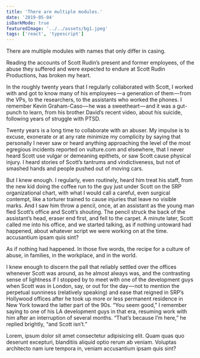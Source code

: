 ```yaml
---
title: 'There are multiple modules.'
date: '2019-05-04'
isDarkMode: true
featuredImage: '../../assets/bg1.jpeg'
tags: ['react', 'typescript']
---
```


There are multiple modules with names that only differ in
casing.

Reading the accounts of Scott Rudin’s present and former
employees, of the abuse they suffered and were expected to
endure at Scott Rudin Productions, has broken my heart.

In the roughly twenty years that I regularly collaborated
with Scott, I worked with and got to know many of his
employees — a generation of them — from the VPs, to the
researchers, to the assistants who worked the phones. I
remember Kevin Graham-Caso — he was a sweetheart — and it
was a gut-punch to learn, from his brother David’s recent
video, about his suicide, following years of struggle with
PTSD.

Twenty years is a long time to collaborate with an abuser.
My impulse is to excuse, exonerate or at any rate minimize
my complicity by saying that personally I never saw or heard
anything approaching the level of the most egregious
incidents reported on vulture.com and elsewhere, that I
never heard Scott use vulgar or demeaning epithets, or saw
Scott cause physical injury. I heard stories of Scott’s
tantrums and vindictiveness, but not of smashed hands and
people pushed out of moving cars.

But I knew enough. I regularly, even routinely, heard him
treat his staff, from the new kid doing the coffee run to
the guy just under Scott on the SRP organizational chart,
with what I would call a careful, even surgical contempt,
like a torturer trained to cause injuries that leave no
visible marks. And I saw him throw a pencil, once, at an
assistant as the young man fled Scott’s office and Scott’s
shouting. The pencil struck the back of the assistant’s
head, eraser end first, and fell to the carpet. A minute
later, Scott called me into his office, and we started
talking, as if nothing untoward had happened, about whatever
script we were working on at the time. accusantium ipsam
quis sint?

As if nothing had happened. In those five words, the recipe
for a culture of abuse, in families, in the workplace, and
in the world.

I knew enough to discern the pall that reliably settled over
the offices whenever Scott was around, as he almost always
was, and the contrasting sense of lightness if I stopped by
to meet with one of the development guys when Scott was in
London, say, or out for the day — not to mention the
perpetual sunniness (relatively speaking) and ease that
reigned in SRP’s Hollywood offices after he took up more or
less permanent residence in New York toward the latter part
of the 90s. “You seem good,” I remember saying to one of his
LA development guys in that era, resuming work with him
after an interruption of several months. “That’s because I’m
here,” he replied brightly, “and Scott isn’t.”

Lorem, ipsum dolor sit amet consectetur adipisicing elit.
Quam quas quo deserunt excepturi, blanditiis aliquid optio
rerum ab veniam. Voluptas architecto nam iure tempora in,
veniam accusantium ipsam quis sint?
